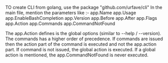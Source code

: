 TO create CLI from golang, use the package "github.com/urfave/cli"
In the main file, mention the parameters like :-
  app.Name 
  app.Usage
  app.EnableBashCompletion
  app.Version
  app.Before
  app.After
  app.Flags
  app.Action
  app.Commands
  app.CommandNotFound
  
The app.Action defines is the global options (similar to --help / --version). The commands has a higher order of precedence. 
If commands are issued then the action part of the command is executed and not the app.action part. 
If command is not issued, the global action is executed. 
If a global action is mentioned, the app.CommandNotFound is never executed.
